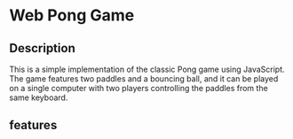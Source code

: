 # Web Pong Game

## Description 
This is a simple implementation of the classic Pong game using JavaScript. The game features two paddles and a bouncing ball, and it can be played on a single computer with two players controlling the paddles from the same keyboard.

## features
